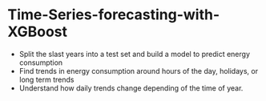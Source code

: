 # Time-Series-forecasting-with-XGBoost

* Split the slast years into a test set and build a model to predict energy consumption
* Find trends in energy consumption around hours of the day, holidays, or long term trends
* Understand how daily trends change depending of the time of year.
